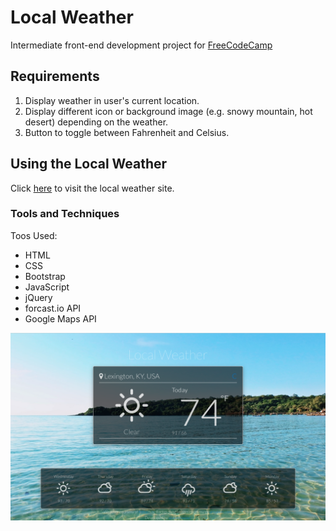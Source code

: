 # Local Weather

Intermediate front-end development project for [FreeCodeCamp](https://www.freecodecamp.com/challenges/show-the-local-weather)

## Requirements

1. Display weather in user's current location.
2. Display different icon or background image (e.g. snowy mountain, hot desert) depending on the weather.
3. Button to toggle between Fahrenheit and Celsius.

## Using the Local Weather

Click [here](https://seanmhamlet.github.io/local-weather/) to visit the local weather site.

### Tools and Techniques

Toos Used:
- HTML
- CSS
- Bootstrap
- JavaScript
- jQuery
- forcast.io API
- Google Maps API

![Local Weather Screenshot](/images/local-weather.png "Local Weather")
